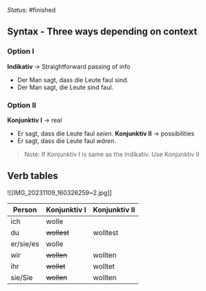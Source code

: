*Status*: #finished 
## Syntax - Three ways depending on context
### Option I
**Indikativ** -> Straightforward passing of info
- Der Man sagt, dass die Leute faul sind. 
- Der Man sagt, die Leute sind faul.
### Option II
**Konjunktiv I** -> real
- Er sagt, dass die Leute faul *seien*. 
**Konjunktiv II** -> possibilities 
- Er sagt, dass die Leute faul *wären*.

> Note: If Konjunktiv I is same as the Indikativ. Use Konjunktiv II 
## Verb tables

![[IMG_20231109_160326259~2.jpg]]

| Person       | Konjunktiv I    | Konjunktiv II  |
|--------------|-----------------|----------------|
| ich          | wolle       |          |
| du           | ~~wollest~~     | wolltest       |
| er/sie/es    | wolle       |          |
| wir          | ~~wollen~~      | wollten        |
| ihr          | ~~wollet~~      | wolltet        |
| sie/Sie      | ~~wollen~~      | wollten        |

